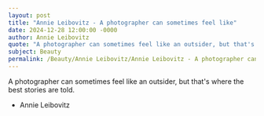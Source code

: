 ```yaml
---
layout: post
title: "Annie Leibovitz - A photographer can sometimes feel like"
date: 2024-12-28 12:00:00 -0000
author: Annie Leibovitz
quote: "A photographer can sometimes feel like an outsider, but that's where the best stories are told."
subject: Beauty
permalink: /Beauty/Annie Leibovitz/Annie Leibovitz - A photographer can sometimes feel like
---
```


A photographer can sometimes feel like an outsider, but that's where the best stories are told.

- Annie Leibovitz
